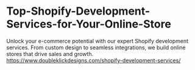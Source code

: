 # Top-Shopify-Development-Services-for-Your-Online-Store
Unlock your e-commerce potential with our expert Shopify development services. From custom design to seamless integrations, we build online stores that drive sales and growth.
https://www.doubleklickdesigns.com/shopify-development-services/

